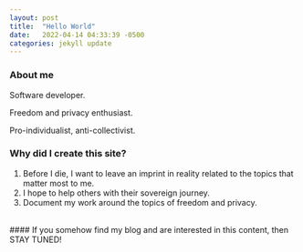 ```yaml
---
layout: post
title:  "Hello World"
date:   2022-04-14 04:33:39 -0500
categories: jekyll update
---
```

### About me

Software developer.

Freedom and privacy enthusiast.

Pro-individualist, anti-collectivist.

### Why did I create this site?
1. Before I die, I want to leave an imprint in reality related to the topics that matter most to me.
2. I hope to help others with their sovereign journey.
3. Document my work around the topics of freedom and privacy.

<br>
#### If you somehow find my blog and are interested in this content, then STAY TUNED!
